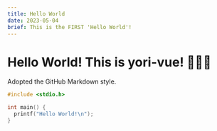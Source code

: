 ```yaml
---
title: Hello World
date: 2023-05-04
brief: This is the FIRST 'Hello World'!
---
```


# Hello World! This is yori-vue! 🎉🎉🎉

Adopted the GitHub Markdown style.

```c
#include <stdio.h>

int main() {
  printf("Hello World!\n");
}
```